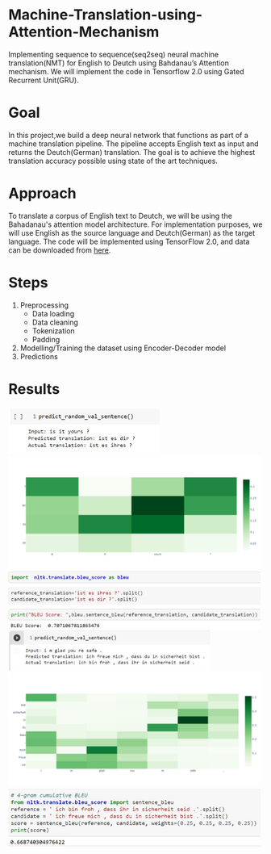 # Machine-Translation-using-Attention-Mechanism
Implementing sequence to sequence(seq2seq) neural machine translation(NMT) for English to Deutch using Bahdanau’s Attention mechanism. We will implement the code in Tensorflow 2.0 using Gated Recurrent Unit(GRU).

# Goal
In this project,we build a deep neural network that functions as part of a machine translation pipeline. The pipeline accepts English text as input and returns the Deutch(German) translation. The goal is to achieve the highest translation accuracy possible using state of the art techniques.

# Approach
To translate a corpus of English text to Deutch, we will be using the Bahadanau's attention model architecture.
For implementation purposes, we will use English as the source language and Deutch(German) as the target language.
The code will be implemented using TensorFlow 2.0, and data can be downloaded from [here](http://www.manythings.org/anki/).

# Steps
1. Preprocessing
   - Data loading
   - Data cleaning
   - Tokenization 
   - Padding
2. Modelling/Training the dataset using Encoder-Decoder model
3. Predictions

# Results
<img src="https://github.com/Bhavesh-patel585/Machine-Translation-using-Attention-Mechanism/blob/main/results/predict.jpeg" width="300">

<img src="https://github.com/Bhavesh-patel585/Machine-Translation-using-Attention-Mechanism/blob/main/results/attentionplot.png" width="500">

<img src="https://github.com/Bhavesh-patel585/Machine-Translation-using-Attention-Mechanism/blob/main/results/bleuscore.jpeg" width="500">

<img src="https://github.com/Bhavesh-patel585/Machine-Translation-using-Attention-Mechanism/blob/main/results/predict2.jpeg" width="400">

<img src="https://github.com/Bhavesh-patel585/Machine-Translation-using-Attention-Mechanism/blob/main/results/attentionplot2.png" width="500">

<img src="https://github.com/Bhavesh-patel585/Machine-Translation-using-Attention-Mechanism/blob/main/results/bleuscore2.jpeg" width="500">
